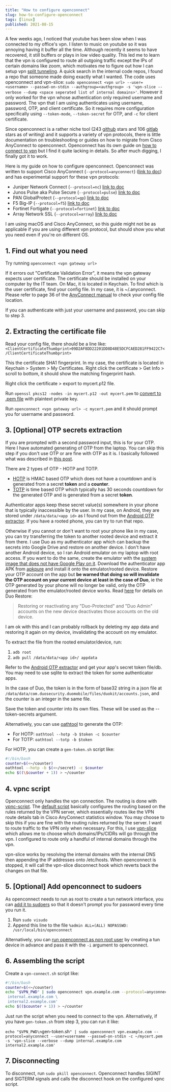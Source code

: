 ```yaml
---
title: "How to configure openconnect"
slug: how-to-configure-openconnect
tags: [linux]
published: 2021-08-15
---
```


A few weeks ago, I noticed that youtube has been slow when I was connected to my office's vpn. I listen to music on youtube so it was annoying having it buffer all the time. Although recently it seems to have recovered, it still buffers or plays in low video quality. This led me to learn that the vpn is configured to route all outgoing traffic except the IPs of certain domains like zoom, which motivates me to figure out how I can setup vpn [split tunneling](https://en.wikipedia.org/wiki/Split_tunneling). A quick search in the internal code repos, I found a repo that someone made doing exactly what I wanted. The code uses openconnect and vpn-slice:
`sudo openconnect <vpn url> --user=<username> --passwd-on-stdin --authgroup=<authgroup> -s 'vpn-slice --verbose --dump <space seperated list of internal domains>'`. However it only worked for the vpn whose authentication only required username and password. The vpn that I am using authenticates using username, password, OTP, and client certificate. So it requires more configuration specifically using `--token-mode`, `--token-secret` for OTP, and `-c` for client certificate.

Since openconnect is a rather niche tool (243 [github](https://github.com/openconnect/openconnect) stars and 106 [gitlab](https://gitlab.com/openconnect/openconnect) stars as of writing) and it supports a variety of vpn protocols, there is little documentation on troubleshooting or guides on how to migrate from Cisco AnyConnect to openconnect. Openconnect has its own guide on [how to connect to vpn](https://www.infradead.org/openconnect/connecting.html) but I find it quite lacking in details. So after much digging, I finally got it to work.

Here is my guide on how to configure openconnect. Openconnect was written to support Cisco AnyConnect (`--protocol=anyconnect`) ([link to doc](https://www.infradead.org/openconnect/anyconnect.html)) and has experimental support for these vpn protocols:

- Juniper Network Connect (`--protocol=nc`) [link to doc](https://www.infradead.org/openconnect/juniper.html)
- Junos Pulse aka Pulse Secure (`--protocol=pulse`) [link to doc](https://www.infradead.org/openconnect/pulse.html)
- PAN GlobalProtect (`--protocol=gp`) [link to doc](https://www.infradead.org/openconnect/globalprotect.html)
- F5 Big-IP (`--protocol=f5`) [link to doc](https://www.infradead.org/openconnect/f5.html)
- Fortinet Fortigate (`--protocol=fortinet`) [link to doc](https://www.infradead.org/openconnect/fortinet.html)
- Array Network SSL (`--protocol=array`) [link to doc](https://www.infradead.org/openconnect/array.html)

I am using macOS and Cisco AnyConnect, so this guide might not be as applicable if you are using different vpn protocol, but should show you what you need even if you're on different OS.

## 1. Find out what you need

Try running `openconnect <vpn gateway url>`

If it errors out "Certificate Validation Error", it means the vpn gateway expects user certificate. The certificate should be installed on your computer by the IT team. On Mac, it is located in Keychain. To find which is the user certificate, find your config file. In my case, it is ~/.anyconnect. Please refer to page 36 of the [AnyConnect manual](https://www.cisco.com/c/en/us/td/docs/security/vpn_client/anyconnect/anyconnect46/administration/guide/b_AnyConnect_Administrator_Guide_4-6.pdf) to check your config file location.

If you can authenticate with just your username and password, you can skip to step 3.

## 2. Extracting the certificate file

Read your config file, there should be a line like: `<ClientCertificateThumbprint>09D2AF8DD22201DD8D48E5DCFCAED281FF9422C7</ClientCertificateThumbprint>`

This the certificate SHA1 fingerprint. In my case, the certificate is located in Keychain > System > My Certificates. Right click the certificate > Get Info > scroll to bottom, it should show the matching fingerprint hash.

Right click the certificate > export to mycert.p12 file.

Run `openssl pkcs12 -nodes -in mycert.p12 -out mycert.pem` to [convert to .pem file](https://stackoverflow.com/a/54719547/4858751) with plaintext private key.

Run `openconnect <vpn gateway url> -c mycert.pem` and it should prompt you for username and password.

## 3. [Optional] OTP secrets extraction

If you are prompted with a second password input, this is for your OTP. Here I have automated generating of OTP from the laptop. You can skip this step if you don't use OTP or are fine with OTP as it is. I basically followed what was described in [this post](https://news.ycombinator.com/item?id=20936222).

There are 2 types of OTP - HOTP and TOTP.

- [HOTP](https://en.wikipedia.org/wiki/HMAC-based_one-time_password) is HMAC based OTP which does not have a countdown and is generated from a secret **token** and a **counter**.
- [TOTP](https://en.wikipedia.org/wiki/Time-based_One-Time_Password) is time based OTP which typically has 30 seconds countdown for the generated OTP and is generated from a secret **token**.

Authenticator apps keep these secret value(s) somewhere in your phone that is typically inaccessible by the user. In my case, on Android, they are stored under `/data/data/<app id>` as I found out from the [Android OTP extractor](https://github.com/puddly/android-otp-extractor/blob/master/src/android_otp_extractor/apps.py). If you have a rooted phone, you can try to run that repo.

Otherwise if you cannot or don't want to root your phone like in my case, you can try transferring the token to another rooted device and extract it from there. I use Duo as my authenticator app which can backup the secrets into Google Drive and restore on another device. I don't have another Android device, so I ran Android emulator on my laptop with root access. If you want to do the same, create the emulator with the [system image that does not have Google Play on it](https://stackoverflow.com/a/45668555/4858751). Download the authenticator app APK from [apkpure](https://m.apkpure.com/search) and install it onto the emulator/rooted device. Restore your OTP account on the app but **be warned that doing so will invalidate the OTP account on your current device at least in the case of Duo**, ie the OTP generated by your phone will no longer be valid, only the OTP generated from the emulator/rooted device works. Read [here](https://guide.duo.com/duo-restore) for details on Duo Restore:

> Restoring or reactivating any "Duo-Protected" and "Duo Admin" accounts on the new device deactivates those accounts on the old device.

I am ok with this and I can probably rollback by deleting my app data and restoring it again on my device, invalidating the account on my emulator.

To extract the file from the rooted emulator/device, run:

1. `adb root`
2. `adb pull /data/data/<app id>/ appdata`

Refer to the [Android OTP extractor](https://github.com/puddly/android-otp-extractor/blob/master/src/android_otp_extractor/apps.py) and get your app's secret token file/db. You may need to use sqlite to extract the token for some authenticator apps.

In the case of Duo, the token is in the form of base32 string in a json file at `/data/data/com.duosecurity.duomobile/files/duokit/accounts.json`, and the counter is an integer in the same file.

Save the token and counter into its own files. These will be used as the --token-secrets argument.

Alternatively, you can use [oathtool](https://www.nongnu.org/oath-toolkit/) to generate the OTP:

- For HOTP: `oathtool --hotp -b $token -c $counter`
- For TOTP: `oathtool --totp -b $token`

For HOTP, you can create a `gen-token.sh` script like:

```bash
#!/bin/bash
counter=$(<~/counter)
oathtool --hotp -b $(<~/secret) -c $counter
echo $((\$counter + 1)) > ~/counter
```

## 4. vpnc script

Openconnect only handles the vpn connection. The routing is done with [vpnc-script](https://www.infradead.org/openconnect/vpnc-script.html). The [default script](https://gitlab.com/openconnect/vpnc-scripts/raw/master/vpnc-script) basically configures the routing based on the rules returned by the VPN server, which essentially routes like the VPN route details tab in Cisco AnyConnect statistics window. You may choose to skip this if you are fine with the routing rules returned by the server. I want to route traffic to the VPN only when necessary. For this, I use [vpn-slice](https://github.com/dlenski/vpn-slice) which allows me to choose which domains/IPs/CIDRs will go through the vpn. I configured to route only a handful of internal domains through the vpn.

vpn-slice works by resolving the internal domains with the internal DNS then appending the IP addresses onto /etc/hosts. When openconnect is stopped, it will call the vpn-slice disconnect hook which reverts back the changes on that file.

## 5. [Optional] Add openconnect to sudoers

As openconnect needs to run as root to create a tun network interface, you can [add it to sudoers](https://gist.github.com/moklett/3170636) so that it doesn't prompt you for password every time you run it.

1. Run `sudo visudo`
2. Append this line to the file `%admin ALL=(ALL) NOPASSWD: /usr/local/bin/openconnect`

Alternatively, you can [run openconnect as non root user](https://www.infradead.org/openconnect/nonroot.html) by creating a tun device in advance and pass it with the `-i` argument to openconnect.

## 6. Assembling the script

Create a `vpn-connect.sh` script like:

```bash
#!/bin/bash
counter=$(<~/counter)
echo "$VPN_PWD" | sudo openconnect vpn.example.com --protocol=anyconnect --user=username -c ~/mycert.pem --token-mode=hotp --token-secret=base32:$(<~/secret),$counter -s 'vpn-slice --verbose --dump \
 internal.example.com \
 internal2.example.com'
echo $(($counter + 1)) > ~/counter
```

Just run the script when you need to connect to the vpn. Alternatively, if you have `gen-token.sh` from step 3, you can run it like:

`echo "$VPN_PWD\n`gen-token.sh`" | sudo openconnect vpn.example.com --protocol=anyconnect --user=username --passwd-on-stdin -c ~/mycert.pem -s 'vpn-slice --verbose --dump internal.example.com internal2.example.com'`

## 7. Disconnecting

To disconnect, run `sudo pkill openconnect`. Openconnect handles SIGINT and SIGTERM signals and calls the disconnect hook on the configured vpnc script.
